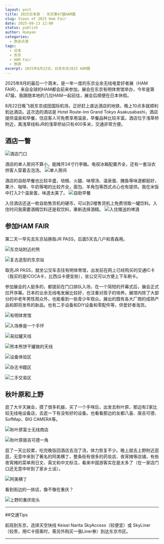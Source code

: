 ```yaml
---
layout: post
title: 2025日本游 - 东京第47届HAM展
slug: Views of 2025 Ham Fair
date: 2025-09-13 12:00
status: publish
author: Humyee
categories: 
  - 旅途点滴
tags: 
  - 日本
  - 东京
  - HAM Fair
  - 旅游
excerpt: 2025年8月22日，日本东京2025 HAM展
---
```


2025年8月的最后一个周末，是一年一度的东京业余无线电爱好者展（HAM FAIR），来自全球的HAM都会前来参加。展会在东京有明体育馆举办，今年是第47届，我跟随本地的几位HAM一起前往，展会后顺便在日本休假。

8月22日晚飞抵东京成田国际机场，正好赶上直达酒店的地铁，晚上10点多就顺利到达酒店。这次选的酒店是 Hotel Route-inn Grand Tokyo Asakusabashi，酒店提供温泉和早餐，住店客人可免费享用温泉，早餐品种比较丰富。酒店位于浅草桥附近，离浅草线和JR的浅草桥站只有400多米，交通非常方便。

<h2>酒店一瞥</h2>

![酒店门口](.\images\20250913-japan01/japan01-01.jpg "酒店门口")

酒店的单人房间不算小，能摊开24寸行李箱。电视冰箱配置齐全，还有一套浴衣供客人穿着去泡汤。
![单人房间](.\images\20250913-japan01/japan01-02.jpg "单人房间")

酒店的自助早餐也比较丰盛，培根、火腿、味增汤、温泉蛋、腌鱼等味道都挺好，果汁、咖啡、牛奶等喝的比较齐全，面包、羊角包等西式点心也有提供。我在米饭中打入2个温泉蛋，味道太美了。
![自助早餐](.\images\20250913-japan01/japan01-03.jpg "自助早餐")

入住酒店还送一枚自助售货机的硬币，可以到2楼售货机上免费领取一罐饮料。入住时问我需要酒精饮料还是软饮料，果断选择酒精。
![入住赠送的啤酒](.\images\20250913-japan01/japan01-04.jpg "入住赠送的啤酒")


<h2>参加HAM FAIR</h2>
第二天一早先去东京站换取JR PASS，后面5天去八户和青森用。

![东京站附近的熊](.\images\20250913-japan01/japan01-05.jpg "东京站附近的熊")

![复古造型的东京站](.\images\20250913-japan01/japan01-06.jpg "复古造型的东京站")

取完JR PASS，就坐公交车去往有明体育馆，出发前在网上已经购买的交通IC卡（我买的是ICOCA卡，比西瓜卡便宜些），坐公交可以方便上下车刷卡。

参加展会的人挺多的，都提前在门口排队入场，在一个简短的开幕式后，展会正式拉开序幕。日本的业余无线电发展比较好，也注重对孩子的培养。展馆内除了大部分的中老年男性观众外，也能看到一些青少年观众。展出的既有各大厂商的成熟产品和即将发布的新品，也有二手设备和DIY设备和零配件等，供爱好者淘货。

![有明体育馆](.\images\20250913-japan01/japan01-07.jpg "有明体育馆")

![入场券是一个手环](.\images\20250913-japan01/japan01-08.jpg "入场券是一个手环")

![易拉罐天线](.\images\20250913-japan01/japan01-09.jpg "易拉罐天线")

![熊本熊饼干罐做的天线](.\images\20250913-japan01/japan01-10.jpg "熊本熊饼干罐做的天线")

![设备体验区](.\images\20250913-japan01/japan01-11.jpg "设备体验区")

![杂志书籍区](.\images\20250913-japan01/japan01-12.jpg "杂志书籍区")

![二手交易区](.\images\20250913-japan01/japan01-13.jpg "二手交易区")


<h2>秋叶原和上野</h2>
逛了大半天展会，摸了很多机器，买了一个手咪后，出发去秋叶原，那边有2家比较无线电设备店，去逛一下有没有好的设备。也看看那边的友都八喜、唐吉可德、SofMap、BIG CAMERA等。

![秋叶原富士无线商店](.\images\20250913-japan01/japan01-14.jpg "秋叶原富士无线商店")

![秋叶原唐吉可德一角](.\images\20250913-japan01/japan01-15.jpg "秋叶原唐吉可德一角")

逛了一天比较累，吃完晚饭回酒店去泡了汤，体力恢复不少。晚上就去上野附近逛逛，无意中来到了著名的阿美横丁，整条街有很多的药妆店、夜宵摊等店铺，有些夜宵摊的菜单用日文、英文和中文标注，看来中国游客实在是太多了（在一家店门口还无意中听到了家乡土话）。

![阿美横丁](.\images\20250913-japan01/japan01-16.jpg "阿美横丁")

看到街边的一排店，像不像在重庆？

![上野的重庆街头](.\images\20250913-japan01/japan01-17.jpg "上野的重庆街头")


---

##交通Tips

航班到东京，选择天空快线 Keisei Narita SkyAccess（较便宜）或 SkyLiner（较贵，用IC卡搭乘时，需另外购买一張Liner券）到达东京市区。

---